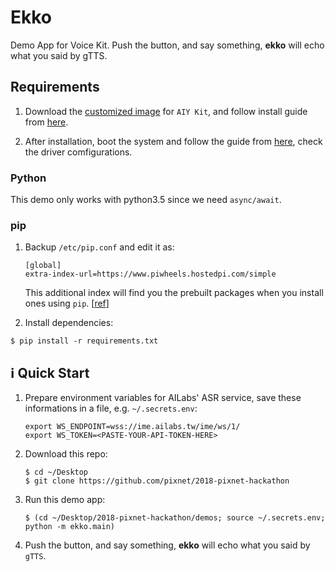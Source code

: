 # Ekko

Demo App for Voice Kit. Push the button, and say something, **ekko** will echo what you said by gTTS.

## Requirements

1. Download the [customized image](https://github.com/google/aiyprojects-raspbian/releases) for `AIY Kit`, and follow install guide from [here](https://www.raspberrypi.org/documentation/installation/installing-images/README.md).

2. After installation, boot the system and follow the guide from [here](https://github.com/google/aiyprojects-raspbian/blob/aiyprojects/HACKING.md), check the driver comfigurations.


### Python

This demo only works with python3.5 since we need `async/await`.

### pip

1. Backup `/etc/pip.conf` and edit it as:
    ```
    [global]
    extra-index-url=https://www.piwheels.hostedpi.com/simple
    ```
    This additional index will find you the prebuilt packages when you install ones using `pip`. [[ref](https://www.raspberrypi.org/blog/piwheels/)]

2. Install dependencies:

```
$ pip install -r requirements.txt
```

## ℹ️ Quick Start

1. Prepare environment variables for AILabs' ASR service, save these informations in a file, e.g. `~/.secrets.env`:

    ```
    export WS_ENDPOINT=wss://ime.ailabs.tw/ime/ws/1/
    export WS_TOKEN=<PASTE-YOUR-API-TOKEN-HERE>
    ```
2. Download this repo:

    ```
    $ cd ~/Desktop
    $ git clone https://github.com/pixnet/2018-pixnet-hackathon
    ```

3. Run this demo app:

    ```
    $ (cd ~/Desktop/2018-pixnet-hackathon/demos; source ~/.secrets.env; python -m ekko.main)
    ```

4. Push the button, and say something, **ekko** will echo what you said by `gTTS`.
